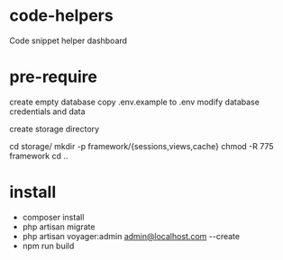 # code-helpers
Code snippet helper dashboard

# pre-require
create empty database
copy .env.example to .env
modify database credentials and data

create storage directory

cd storage/
mkdir -p framework/{sessions,views,cache}
chmod -R 775 framework
cd ..

# install
- composer install
- php artisan migrate
- php artisan voyager:admin admin@localhost.com --create 
- npm run build
